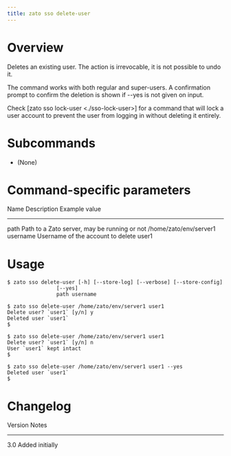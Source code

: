 ```yaml
---
title: zato sso delete-user
---
```


Overview
========

Deletes an existing user. The action is irrevocable, it is not possible to undo it.

The command works with both regular and super-users. A confirmation prompt to confirm the deletion is shown if \--yes is not given
on input.

Check [zato sso lock-user \<./sso-lock-user\>] for a command that will lock a user account to prevent the user from logging
in without deleting it entirely.

Subcommands
===========

-   (None)

Command-specific parameters
===========================

  Name       Description                                    Example value
  ---------- ---------------------------------------------- ------------------------
  path       Path to a Zato server, may be running or not   /home/zato/env/server1
  username   Username of the account to delete              user1

Usage
=====

    $ zato sso delete-user [-h] [--store-log] [--verbose] [--store-config]
                    [--yes]
                    path username

    $ zato sso delete-user /home/zato/env/server1 user1
    Delete user? `user1` [y/n] y
    Deleted user `user1`
    $

    $ zato sso delete-user /home/zato/env/server1 user1
    Delete user? `user1` [y/n] n
    User `user1` kept intact
    $

    $ zato sso delete-user /home/zato/env/server1 user1 --yes
    Deleted user `user1`
    $

Changelog
=========

  Version   Notes
  --------- -----------------
  3.0       Added initially
